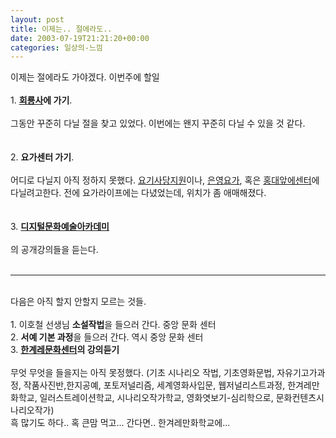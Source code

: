 ```yaml
---
layout: post
title: 이제는.. 절에라도..
date: 2003-07-19T21:21:20+00:00
categories: 일상의-느낌
---
```

이제는 절에라도 가야겠다. 이번주에 할일 <br /><br />1. <a href="http://www.hoeryongsa.net/"><b>회룡사</a>에 가기</b>. <br /><br />그동안 꾸준히 다닐 절을 찾고 있었다. 이번에는 왠지 꾸준히 다닐 수 있을 것 같다.<br /><br /><br />2. <b>요가센터 가기</b>. <br /><br />어디로 다닐지 아직 정하지 못했다. <a href="http://www.zenyoga.co.kr/">요기사당지원</a>이나, <a href="http://www.yogawa.com/">은영요가</a>, 혹은 <a href="http://www.yogahi.com/">홍대앞에센터</a>에 다닐려고한다. 전에 요가라이프에는 다녔었는데, 위치가 좀 애매해졌다.<br /><br /><br />3. <A href=http://www.artnstudy.com/><b>디지털문화예술아카데미</A></b><br /><br />의 공개강의들을 듣는다.<br /><br /><HR><br />다음은 아직 할지 안할지 모르는 것들. <br /><br />1. 이호철 선생님 <b>소설작법</b>을 들으러 간다. 중앙 문화 센터<br />2. <b>서예 기본 과정</b>을 들으러 간다. 역시 중앙 문화 센터<br />3. <a href="http://www.hanter21.co.kr/"><b>한계레문화센터</a>의 강의듣기</b><br /><br />무엇 무엇을 들을지는 아직 못정했다. (기초 시나리오 작법, 기초영화문법, 자유기고가과정, 작품사진반,한지공예, 포토저널리즘, 세계영화사입문, 웹저널리스트과정, 한겨레만화학교, 일러스트레이션학교, 시나리오작가학교,  영화엿보기-심리학으로, 문화컨텐츠시나리오작가) <br />흑 많기도 하다.. 혹 큰맘 먹고... 간다면..  한겨레만화학교에...<br /><br />
